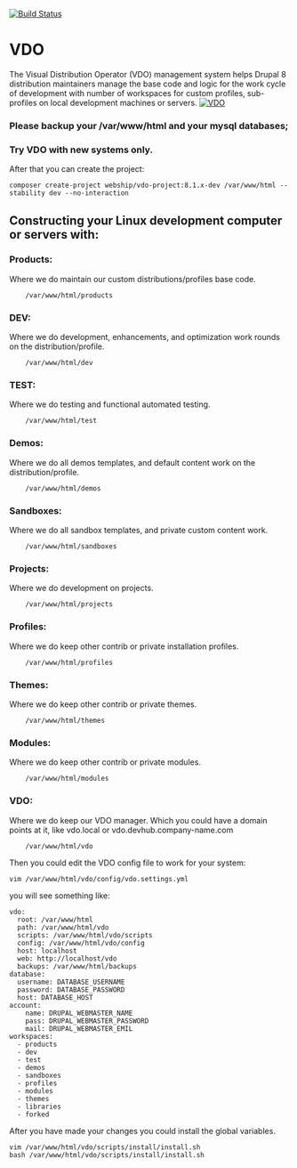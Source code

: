 [![Build Status](https://travis-ci.org/webship/vdo.svg?branch=8.x-1.x)](https://travis-ci.org/webship/vdo)
# VDO

The Visual Distribution Operator (VDO) management system helps
 Drupal 8 distribution maintainers manage the base code and logic for the
 work cycle of development with number of workspaces for custom profiles,
 sub-profiles on local development machines or servers.
[![VDO](https://www.drupal.org/files/project-images/VDO-logo.png)](https://www.drupal.org/project/vdo)


### Please backup your /var/www/html and your mysql databases;
### Try VDO with new systems only.

After that you can create the project:

```
composer create-project webship/vdo-project:8.1.x-dev /var/www/html --stability dev --no-interaction
```

## Constructing your Linux development computer or servers with:


### Products:

Where we do maintain our custom distributions/profiles base code.

```
    /var/www/html/products
```

### DEV:

Where we do development, enhancements, and optimization work rounds
 on the distribution/profile.

```
    /var/www/html/dev
```

### TEST:

Where we do testing and functional automated testing.

```
    /var/www/html/test
```

### Demos:

Where we do all demos templates, and default content work on
 the distribution/profile.
```
    /var/www/html/demos
```

### Sandboxes:

Where we do all sandbox templates, and private custom content work.

```
    /var/www/html/sandboxes
```

### Projects:

Where we do development on projects.

```
    /var/www/html/projects
```

### Profiles:

Where we do keep other contrib or private installation profiles.
```
    /var/www/html/profiles
```

### Themes:

Where we do keep other contrib or private themes.
```
    /var/www/html/themes
```

### Modules:

Where we do keep other contrib or private modules.
```
    /var/www/html/modules
```

### VDO:

Where we do keep our VDO manager.
Which you could have a domain points at it, like vdo.local
 or vdo.devhub.company-name.com

```
    /var/www/html/vdo
```

Then you could edit the VDO config file to work for your system:
```
vim /var/www/html/vdo/config/vdo.settings.yml
```

you will see something like:
```
vdo:
  root: /var/www/html
  path: /var/www/html/vdo
  scripts: /var/www/html/vdo/scripts
  config: /var/www/html/vdo/config
  host: localhost
  web: http://localhost/vdo
  backups: /var/www/html/backups
database:
  username: DATABASE_USERNAME
  password: DATABASE_PASSWORD
  host: DATABASE_HOST
account:
    name: DRUPAL_WEBMASTER_NAME
    pass: DRUPAL_WEBMASTER_PASSWORD
    mail: DRUPAL_WEBMASTER_EMIL
workspaces:
  - products
  - dev
  - test
  - demos
  - sandboxes
  - profiles
  - modules
  - themes
  - libraries
  - forked
```


After you have made your changes you could install the global variables.

```
vim /var/www/html/vdo/scripts/install/install.sh
bash /var/www/html/vdo/scripts/install/install.sh
```
